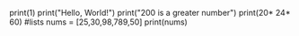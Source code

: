 print(1)
print("Hello, World!")
print("200 is a greater number")
print(20* 24* 60)
#lists
nums = [25,30,98,789,50]
print(nums)
